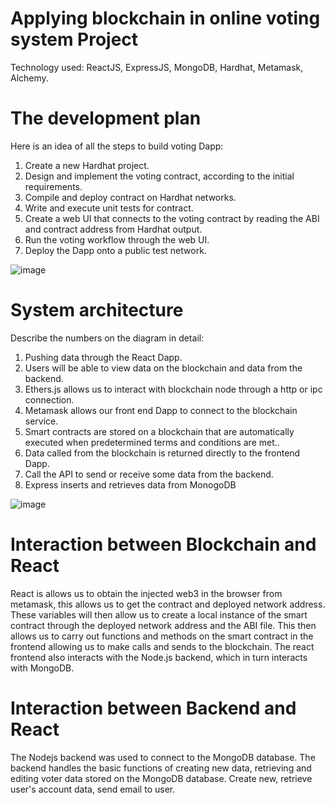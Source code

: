 # Applying blockchain in online voting system Project

Technology used: ReactJS, ExpressJS, MongoDB, Hardhat, Metamask, Alchemy.

# The development plan 

Here is an idea of all the steps to build voting Dapp:
1.	Create a new Hardhat project.
2.	Design and implement the voting contract, according to the initial requirements.
3.	Compile and deploy contract on Hardhat networks.
4.	Write and execute unit tests for contract.
5.	Create a web UI that connects to the voting contract by reading the ABI and contract address from Hardhat output.
6.	Run the voting workflow through the web UI.
7.	Deploy the Dapp onto a public test network.

![image](https://user-images.githubusercontent.com/54812014/211144891-d75ce3d5-1a34-4e0f-8f04-a55c17eeb2b6.png)

#	System architecture

Describe the numbers on the diagram in detail:
1. Pushing data through the React Dapp.
2. Users will be able to view data on the blockchain and data from the backend.
3. Ethers.js allows us to interact with blockchain node through a http or ipc connection.
4. Metamask allows our front end Dapp to connect to the blockchain service.
5. Smart contracts are stored on a blockchain that are automatically executed when predetermined terms and conditions are met..
6. Data called from the blockchain is returned directly to the frontend Dapp.
7. Call the API to send or receive some data from the backend.
8. Express inserts and retrieves data from MonogoDB

![image](https://user-images.githubusercontent.com/54812014/211144765-147336a7-1546-4df2-bf88-78e91bdf04c3.png)

# Interaction between Blockchain and React

React is allows us to obtain the injected web3 in the browser from metamask, this allows us to get the contract and deployed network address. These variables will then allow us to create a local instance of the smart contract through the deployed network address and the ABI file. This then allows us to carry out functions and methods on the smart contract in the frontend allowing us to make calls and sends to the blockchain. The react frontend also interacts with the Node.js backend, which in turn interacts with MongoDB.

# Interaction between Backend and React

The Nodejs backend was used to connect to the MongoDB database. The backend handles the basic functions of creating new data, retrieving and editing voter data stored on the MongoDB database. Create new, retrieve user's account data, send email to user.

